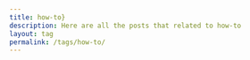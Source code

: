 ```yaml
---
title: how-to}
description: Here are all the posts that related to how-to
layout: tag
permalink: /tags/how-to/
---
```

